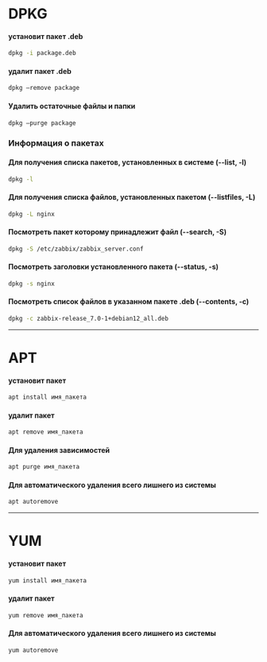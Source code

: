 # DPKG

#### установит пакет .deb
```bash
dpkg -i package.deb
```
#### удалит пакет .deb
```bash
dpkg —remove package
```
#### Удалить остаточные файлы и папки
```bash
dpkg —purge package
```

### Информация о пакетах

#### Для получения списка пакетов, установленных в системе  (--list, -l)
```bash
dpkg -l
```
#### Для получения списка файлов, установленных пакетом (--listfiles, -L)
```bash
dpkg -L nginx
```
#### Посмотреть пакет которому принадлежит файл  (--search, -S)
```bash
dpkg -S /etc/zabbix/zabbix_server.conf
```
#### Посмотреть заголовки установленного пакета (--status, -s)
```bash
dpkg -s nginx
```
#### Посмотреть список файлов в указанном пакете .deb (--contents, -c)
```bash
dpkg -c zabbix-release_7.0-1+debian12_all.deb
```




----
# APT

#### установит пакет
```bash
apt install имя_пакета
```

#### удалит пакет
```bash
apt remove имя_пакета
```

#### Для удаления зависимостей
```bash
apt purge имя_пакета
```

#### Для автоматического удаления всего лишнего из системы
```bash
apt autoremove
```


----
# YUM

#### установит пакет
```bash
yum install имя_пакета
```

#### удалит пакет
```bash
yum remove имя_пакета
```

#### Для автоматического удаления всего лишнего из системы
```bash
yum autoremove



